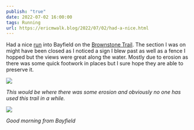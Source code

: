 ```yaml
---
publish: "true"
date: 2022-07-02 16:00:00
tags: Running
url: https://ericmwalk.blog/2022/07/02/had-a-nice.html
---
```


Had a nice [run](http://www.strava.com/activities/7402699967) into Bayfield on the [Brownstone Trail](https://landmarkwi.org/brownstone-trail-updates/). The section I was on might have been closed as I noticed a sign I blew past as well as a fence I hopped but the views were great along the water. Mostly due to erosion as there was some quick footwork in places but I sure hope they are able to preserve it.

![](https://ericmwalk.blog/uploads/2023/be8f2c8645.jpg)

*This would be where there was some erosion and obviously no one has used this trail in a while.*

![](https://ericmwalk.blog/uploads/2023/fb43044f0c.jpg)

*Good morning from Bayfield*